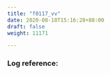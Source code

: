 ```yaml
---
title: "f0117_vv"
date: 2020-08-18T15:16:28+88:00
draft: false
weight: 11171

---
```


### Log reference: <no value>

```
